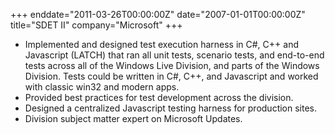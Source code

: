 +++
enddate="2011-03-26T00:00:00Z"
date="2007-01-01T00:00:00Z"
title="SDET II"
company="Microsoft"
+++
* Implemented and designed test execution harness in C#, C++ and Javascript (LATCH) that ran all
unit tests, scenario tests, and end-to-end tests across all of the Windows Live Division,
and parts of the Windows Division. Tests could be written in C#, C++, and Javascript and worked
with classic win32 and modern apps.
* Provided best practices for test development across the division.
* Designed a centralized Javascript testing harness for production sites.
* Division subject matter expert on Microsoft Updates.